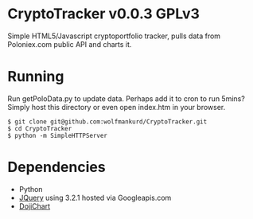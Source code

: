 # CryptoTracker v0.0.3 GPLv3

Simple HTML5/Javascript cryptoportfolio tracker, pulls data from Poloniex.com public API and charts it.

# Running

Run getPoloData.py to update data. Perhaps add it to cron to run 5mins?
Simply host this directory or even open index.htm in your browser.

```
$ git clone git@github.com:wolfmankurd/CryptoTracker.git
$ cd CryptoTracker
$ python -m SimpleHTTPServer
```

# Dependencies

* Python
* [JQuery](http://jquery.com/) using 3.2.1 hosted via Googleapis.com
* [DojiChart](http://dojichart.com/)
